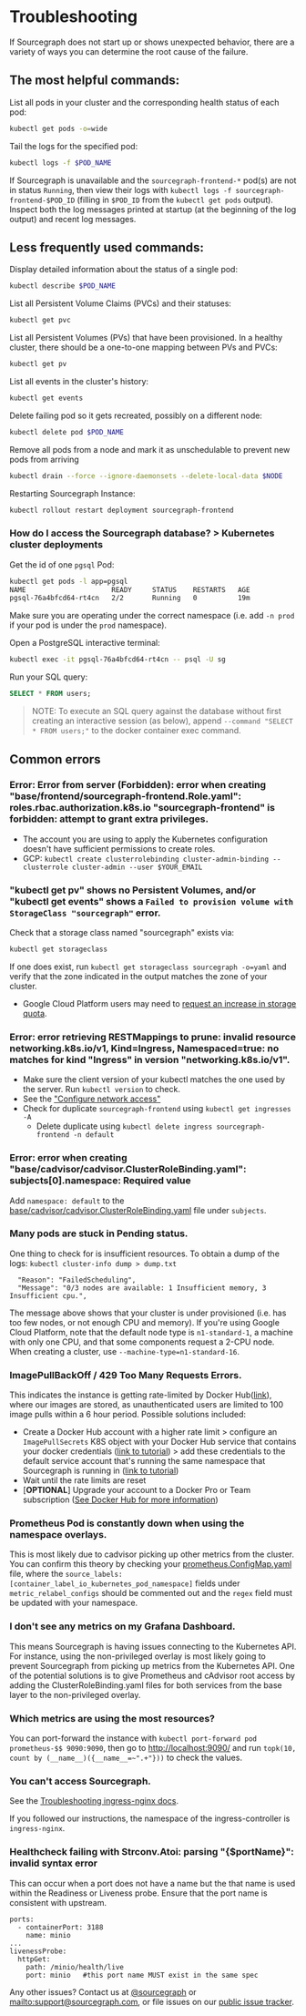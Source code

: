 # Troubleshooting

If Sourcegraph does not start up or shows unexpected behavior, there are a variety of ways you can determine the root
cause of the failure.

## The most helpful commands:

List all pods in your cluster and the corresponding health status of each pod:

```bash
kubectl get pods -o=wide
```

Tail the logs for the specified pod:

```bash
kubectl logs -f $POD_NAME
```

If Sourcegraph is unavailable and the `sourcegraph-frontend-*` pod(s) are not in status `Running`, then view their logs with `kubectl logs -f sourcegraph-frontend-$POD_ID` (filling in `$POD_ID` from the `kubectl get pods` output). Inspect both the log messages printed at startup (at the beginning of the log output) and recent log messages.

## Less frequently used commands:

Display detailed information about the status of a single pod:

```bash
kubectl describe $POD_NAME
```

List all Persistent Volume Claims (PVCs) and their statuses:

```bash
kubectl get pvc
```

List all Persistent Volumes (PVs) that have been provisioned. In a healthy cluster, there should
  be a one-to-one mapping between PVs and PVCs:

```bash
kubectl get pv
```

List all events in the cluster's history:

```bash
kubectl get events
```

Delete failing pod so it gets recreated, possibly on a different node:

```bash
kubectl delete pod $POD_NAME
```

Remove all pods from a node and mark it as unschedulable to prevent new pods from arriving

```bash
kubectl drain --force --ignore-daemonsets --delete-local-data $NODE
```

Restarting Sourcegraph Instance:

```bash
kubectl rollout restart deployment sourcegraph-frontend
```

### How do I access the Sourcegraph database? >  Kubernetes cluster deployments 

Get the id of one `pgsql` Pod:

```bash
kubectl get pods -l app=pgsql
NAME                     READY     STATUS    RESTARTS   AGE
pgsql-76a4bfcd64-rt4cn   2/2       Running   0          19m
```

Make sure you are operating under the correct namespace (i.e. add `-n prod` if your pod is under the `prod` namespace).

Open a PostgreSQL interactive terminal:

```bash
kubectl exec -it pgsql-76a4bfcd64-rt4cn -- psql -U sg
```

Run your SQL query:

```sql
SELECT * FROM users;
```

> NOTE: To execute an SQL query against the database without first creating an interactive session (as below), append `--command "SELECT * FROM users;"` to the docker container exec command.

## Common errors


### Error: Error from server (Forbidden): error when creating "base/frontend/sourcegraph-frontend.Role.yaml": roles.rbac.authorization.k8s.io "sourcegraph-frontend" is forbidden: attempt to grant extra privileges.

- The account you are using to apply the Kubernetes configuration doesn't have sufficient permissions to create roles.
- GCP: `kubectl create clusterrolebinding cluster-admin-binding --clusterrole cluster-admin --user $YOUR_EMAIL`


### "kubectl get pv" shows no Persistent Volumes, and/or "kubectl get events" shows a `Failed to provision volume with StorageClass "sourcegraph"` error.

Check that a storage class named "sourcegraph" exists via:

```bash
kubectl get storageclass
```

If one does exist, run `kubectl get storageclass sourcegraph -o=yaml` and verify that the zone indicated in the output matches the zone of your cluster.

- Google Cloud Platform users may need to [request an increase in storage quota](https://cloud.google.com/compute/quotas).


### Error: error retrieving RESTMappings to prune: invalid resource networking.k8s.io/v1, Kind=Ingress, Namespaced=true: no matches for kind "Ingress" in version "networking.k8s.io/v1".

- Make sure the client version of your kubectl matches the one used by the server. Run `kubectl version` to check.
- See the ["Configure network access"](configure.md#security-configure-network-access)
- Check for duplicate `sourcegraph-frontend` using `kubectl get ingresses -A`
  - Delete duplicate using `kubectl delete ingress sourcegraph-frontend -n default`


### Error: error when creating "base/cadvisor/cadvisor.ClusterRoleBinding.yaml": subjects[0].namespace: Required value

Add `namespace: default` to the [base/cadvisor/cadvisor.ClusterRoleBinding.yaml](https://github.com/sourcegraph/deploy-sourcegraph/blob/master/base/cadvisor/cadvisor.ClusterRoleBinding.yaml) file under `subjects`.


### Many pods are stuck in Pending status.

One thing to check for is insufficient resources. To obtain a dump of the logs: `kubectl cluster-info dump > dump.txt`

```error
  "Reason": "FailedScheduling",
  "Message": "0/3 nodes are available: 1 Insufficient memory, 3 Insufficient cpu.",
```

The message above shows that your cluster is under provisioned (i.e. has too few nodes, or not enough CPU and memory).
If you're using Google Cloud Platform, note that the default node type is `n1-standard-1`, a machine
with only one CPU, and that some components request a 2-CPU node. When creating a cluster, use
`--machine-type=n1-standard-16`.


### ImagePullBackOff / 429 Too Many Requests Errors.

This indicates the instance is getting rate-limited by Docker Hub([link](https://www.docker.com/increase-rate-limits)), where our images are stored, as unauthenticated users are limited to 100 image pulls within a 6 hour period. Possible solutions included:
- Create a Docker Hub account with a higher rate limit > configure an `ImagePullSecrets` K8S object with your Docker Hub service that contains your docker credentials ([link to tutorial](https://kubernetes.io/docs/tasks/configure-pod-container/pull-image-private-registry/)) > add these credentials to the default service account that's running the same namespace that Sourcegraph is running in ([link to tutorial](https://kubernetes.io/docs/tasks/configure-pod-container/configure-service-account/#add-imagepullsecrets-to-a-service-account))
- Wait until the rate limits are reset
- [**OPTIONAL**] Upgrade your account to a Docker Pro or Team subscription ([See Docker Hub for more information](https://www.docker.com/increase-rate-limits))


### Prometheus Pod is constantly down when using the namespace overlays.

This is most likely due to cadvisor picking up other metrics from the cluster.
You can confirm this theory by checking your [prometheus.ConfigMap.yaml](https://sourcegraph.com/github.com/sourcegraph/deploy-sourcegraph@3.27/-/blob/base/prometheus/prometheus.ConfigMap.yaml#L248-250) file, where the `source_labels: [container_label_io_kubernetes_pod_namespace]` fields under `metric_relabel_configs` should be commented out and the `regex` field must be updated with your namespace.


### I don't see any metrics on my Grafana Dashboard.

This means Sourcegraph is having issues connecting to the Kubernetes API. For instance, using the non-privileged overlay is most likely going to prevent Sourcegraph from picking up metrics from the Kubernetes API. One of the potential solutions is to give Prometheus and cAdvisor root access by adding the ClusterRoleBinding.yaml files for both services from the base layer to the non-privileged overlay.


### Which metrics are using the most resources?

You can port-forward the instance with `kubectl port-forward pod prometheus-$$ 9090:9090`, then go to [http://localhost:9090/](http://localhost:9090/) and run `topk(10, count by (__name__)({__name__=~".+"}))` to check the values.


### You can't access Sourcegraph.

See the [Troubleshooting ingress-nginx docs](https://kubernetes.github.io/ingress-nginx/troubleshooting/).

If you followed our instructions, the namespace of the ingress-controller is `ingress-nginx`.

### Healthcheck failing with Strconv.Atoi: parsing "{$portName}": invalid syntax error

This can occur when a port does not have a name but the that name is used within the Readiness or Liveness probe.
Ensure that the port name is consistent with upstream.

```
ports:
  - containerPort: 3188
    name: minio
...
livenessProbe:
  httpGet:
    path: /minio/health/live
    port: minio   #this port name MUST exist in the same spec
```

Any other issues? Contact us at [@sourcegraph](https://twitter.com/sourcegraph)
or <mailto:support@sourcegraph.com>, or file issues on
our [public issue tracker](https://github.com/sourcegraph/issues/issues).
